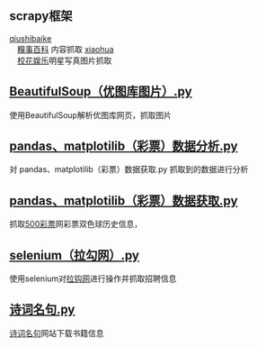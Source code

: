 ## scrapy框架
[qiushibaike](https://github.com/yzh112704/My_Python_Learn/tree/master/spider/qiushibaike)  
&emsp;[糗事百科](http://www.qiushibaike.com/text/) 内容抓取
[xiaohua](https://github.com/yzh112704/My_Python_Learn/tree/master/spider/xiaohua)  
&emsp;[校花娱乐](http://www.521609.com/)明星写真图片抓取  
## [BeautifulSoup（优图库图片）.py](https://github.com/yzh112704/My_Python_Learn/blob/master/spider/BeautifulSoup%EF%BC%88%E4%BC%98%E5%9B%BE%E5%BA%93%E5%9B%BE%E7%89%87%EF%BC%89.py)
使用BeautifulSoup解析优图库网页，抓取图片
## [pandas、matplotilib（彩票）数据分析.py](https://github.com/yzh112704/My_Python_Learn/blob/master/spider/pandas%E3%80%81matplotilib%EF%BC%88%E5%BD%A9%E7%A5%A8%EF%BC%89%E6%95%B0%E6%8D%AE%E5%88%86%E6%9E%90.py)
对 pandas、matplotilib（彩票）数据获取.py 抓取到的数据进行分析
## [pandas、matplotilib（彩票）数据获取.py](https://github.com/yzh112704/My_Python_Learn/blob/master/spider/pandas%E3%80%81matplotilib%EF%BC%88%E5%BD%A9%E7%A5%A8%EF%BC%89%E6%95%B0%E6%8D%AE%E8%8E%B7%E5%8F%96.py)
抓取[500彩票](https://datachart.500.com)网彩票双色球历史信息，
## [selenium（拉勾网）.py](https://github.com/yzh112704/My_Python_Learn/blob/master/spider/selenium%EF%BC%88%E6%8B%89%E5%8B%BE%E7%BD%91%EF%BC%89.py)
使用selenium对[拉钩网](https://www.lagou.com)进行操作并抓取招聘信息
## [诗词名句.py](https://github.com/yzh112704/My_Python_Learn/blob/master/spider/%E8%AF%97%E8%AF%8D%E5%90%8D%E5%8F%A5.py)
[诗词名句](https://www.shicimingju.com/)网站下载书籍信息
